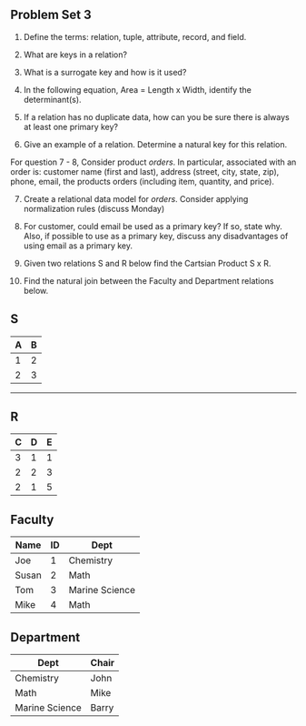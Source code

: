 ## Problem Set 3 

1. Define the terms: relation, tuple, attribute, record, and field.
2. What are keys in a relation?

3. What is a surrogate key and how is it used?

4. In the following equation, Area = Length x Width, identify the determinant(s).

5. If a relation has no duplicate data, how can you be sure there is always at least one primary key?

6. Give an example of a relation.  Determine a natural key for this relation.

  For question 7 - 8, Consider product *orders*.  In particular, associated with an order is: customer name (first and last), address (street, city, state, zip), phone, email, the products orders (including item, quantity, and price).  

7. Create a relational data model for *orders*.  Consider applying normalization rules (discuss Monday)

8. For customer, could email be used as a primary key?  If so, state why.  Also, if possible to use as a primary key, discuss any disadvantages of using email as a primary key.

9. Given two relations S and R below find the Cartsian Product S x R. 
10. Find the natural join between the Faculty and Department relations below.

S
--------------
| A | B |
|---|---|
| 1 | 2 |
| 2 | 3 |
---------

R
------------
| C | D | E |
|---|---|---|
| 3 | 1 | 1 |
| 2 | 2 | 3 |
| 2 | 1 | 5 |



Faculty
--------------
| Name | ID | Dept |
|-------|----|----------------|
| Joe | 1 | Chemistry |
| Susan | 2 | Math |
| Tom | 3 | Marine Science |
| Mike | 4 | Math |


Department
------------
| Dept | Chair  |
|---|---|
| Chemistry | John |
| Math | Mike |
| Marine Science | Barry |
